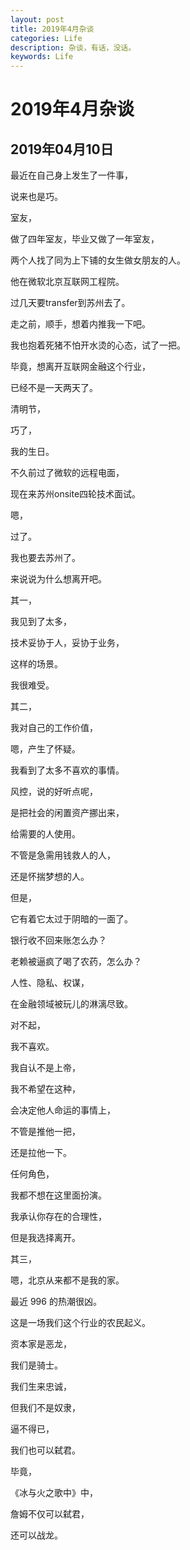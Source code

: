 ```yaml
---
layout: post
title: 2019年4月杂谈
categories: Life
description: 杂谈，有话，没话。
keywords: Life
---
```


# 2019年4月杂谈

## 2019年04月10日

最近在自己身上发生了一件事，

说来也是巧。

室友，

做了四年室友，毕业又做了一年室友，

两个人找了同为上下铺的女生做女朋友的人。

他在微软北京互联网工程院。

过几天要transfer到苏州去了。

走之前，顺手，想着内推我一下吧。

我也抱着死猪不怕开水烫的心态，试了一把。

毕竟，想离开互联网金融这个行业，

已经不是一天两天了。






清明节，

巧了，

我的生日。

不久前过了微软的远程电面，

现在来苏州onsite四轮技术面试。

嗯，

过了。

我也要去苏州了。






来说说为什么想离开吧。

其一，

我见到了太多，

技术妥协于人，妥协于业务，

这样的场景。

我很难受。

其二，

我对自己的工作价值，

嗯，产生了怀疑。

我看到了太多不喜欢的事情。

风控，说的好听点呢，

是把社会的闲置资产挪出来，

给需要的人使用。

不管是急需用钱救人的人，

还是怀揣梦想的人。

但是，

它有着它太过于阴暗的一面了。

银行收不回来账怎么办？

老赖被逼疯了喝了农药，怎么办？

人性、隐私、权谋，

在金融领域被玩儿的淋漓尽致。

对不起，

我不喜欢。

我自认不是上帝，

我不希望在这种，

会决定他人命运的事情上，

不管是推他一把，

还是拉他一下。

任何角色，

我都不想在这里面扮演。

我承认你存在的合理性，

但是我选择离开。

其三，

嗯，北京从来都不是我的家。





最近 996 的热潮很凶。

这是一场我们这个行业的农民起义。

资本家是恶龙，

我们是骑士。

我们生来忠诚，

但我们不是奴隶，

逼不得已，

我们也可以弑君。

毕竟，

《冰与火之歌中》中，

詹姆不仅可以弑君，

还可以战龙。



